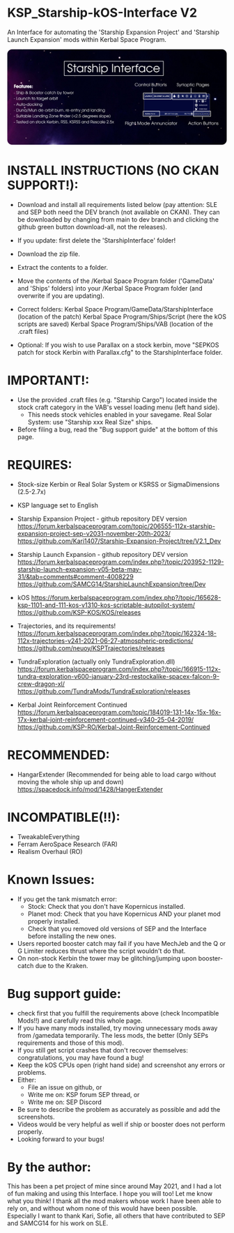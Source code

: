 # KSP_Starship-kOS-Interface V2
An Interface for automating the 'Starship Expansion Project' and 'Starship Launch Expansion' mods within Kerbal Space Program.


![Alt text](/Infographic.png)


# INSTALL INSTRUCTIONS (NO CKAN SUPPORT!):
- Download and install all requirements listed below (pay attention: SLE and SEP both need the DEV branch (not available on CKAN). They can be downloaded by changing from main to dev branch and clicking the github green button download-all, not the releases).
- If you update: first delete the 'StarshipInterface' folder!
- Download the zip file.
- Extract the contents to a folder.
- Move the contents of the /Kerbal Space Program folder ('GameData' and 'Ships' folders) into your /Kerbal Space Program folder (and overwrite if you are updating).

- Correct folders:
    Kerbal Space Program/GameData/StarshipInterface     (location of the patch)
    Kerbal Space Program/Ships/Script                   (here the kOS scripts are saved)
    Kerbal Space Program/Ships/VAB                      (location of the .craft files)

- Optional: If you wish to use Parallax on a stock kerbin, move "SEPKOS patch for stock Kerbin with Parallax.cfg" to the StarshipInterface folder.


# IMPORTANT!:
- Use the provided .craft files (e.g. "Starship Cargo") located inside the stock craft category in the VAB's vessel loading menu (left hand side).
    - This needs stock vehicles enabled in your savegame. Real Solar System: use "Starship xxx Real Size" ships.
- Before filing a bug, read the "Bug support guide" at the bottom of this page.


# REQUIRES:
- Stock-size Kerbin or Real Solar System or KSRSS or SigmaDimensions (2.5-2.7x)

- KSP language set to English

- Starship Expansion Project - github repository DEV version
    https://forum.kerbalspaceprogram.com/topic/206555-112x-starship-expansion-project-sep-v2031-november-20th-2023/
    https://github.com/Kari1407/Starship-Expansion-Project/tree/V2.1_Dev

- Starship Launch Expansion - github repository DEV version
    https://forum.kerbalspaceprogram.com/index.php?/topic/203952-1129-starship-launch-expansion-v05-beta-may-31/&tab=comments#comment-4008229
    https://github.com/SAMCG14/StarshipLaunchExpansion/tree/Dev

- kOS
    https://forum.kerbalspaceprogram.com/index.php?/topic/165628-ksp-1101-and-111-kos-v1310-kos-scriptable-autopilot-system/
    https://github.com/KSP-KOS/KOS/releases

- Trajectories, and its requirements!
    https://forum.kerbalspaceprogram.com/index.php?/topic/162324-18-112x-trajectories-v241-2021-06-27-atmospheric-predictions/
    https://github.com/neuoy/KSPTrajectories/releases

- TundraExploration (actually only TundraExploration.dll)
    https://forum.kerbalspaceprogram.com/index.php?/topic/166915-112x-tundra-exploration-v600-january-23rd-restockalike-spacex-falcon-9-crew-dragon-xl/
    https://github.com/TundraMods/TundraExploration/releases

- Kerbal Joint Reinforcement Continued
    https://forum.kerbalspaceprogram.com/topic/184019-131-14x-15x-16x-17x-kerbal-joint-reinforcement-continued-v340-25-04-2019/
    https://github.com/KSP-RO/Kerbal-Joint-Reinforcement-Continued

# RECOMMENDED:
- HangarExtender (Recommended for being able to load cargo without moving the whole ship up and down)
    https://spacedock.info/mod/1428/HangerExtender

# INCOMPATIBLE(!!):
- TweakableEverything
- Ferram AeroSpace Research (FAR)
- Realism Overhaul (RO)


# Known Issues:
- If you get the tank mismatch error:
    - Stock: Check that you don't have Kopernicus installed.
    - Planet mod: Check that you have Kopernicus AND your planet mod properly installed.
    - Check that you removed old versions of SEP and the Interface before installing the new ones.
- Users reported booster catch may fail if you have MechJeb and the Q or G Limiter reduces thrust where the script wouldn't do that.
- On non-stock Kerbin the tower may be glitching/jumping upon booster-catch due to the Kraken.


# Bug support guide:
- check first that you fulfill the requirements above (check Incompatible Mods!!) and carefully read this whole page.
- If you have many mods installed, try moving unnecessary mods away from /gamedata temporarily. The less mods, the better (Only SEPs requirements and those of this mod).
- If you still get script crashes that don't recover themselves: congratulations, you may have found a bug!
- Keep the kOS CPUs open (right hand side) and screenshot any errors or problems.
- Either:
    - File an issue on github, or
    - Write me on: KSP forum SEP thread, or
    - Write me on: SEP Discord
- Be sure to describe the problem as accurately as possible and add the screenshots.
- Videos would be very helpful as well if ship or booster does not perform properly.
- Looking forward to your bugs!


# By the author:
This has been a pet project of mine since around May 2021, and I had a lot of fun making and using this Interface. I hope you will too! Let me know what you think! I thank all the mod makers whose work I have been able to rely on, and without whom none of this would have been possible. Especially I want to thank Kari, Sofie, all others that have contributed to SEP and SAMCG14 for his work on SLE.
